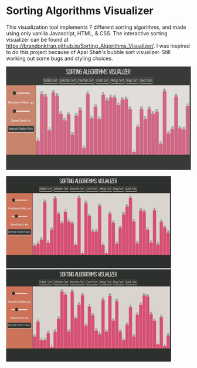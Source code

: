 # Sorting Algorithms Visualizer

This visualization tool implements 7 different sorting algorithms, and made using only vanilla Javascript, HTML, & CSS. The interactive sorting visualizer can be found at https://brandonktran.github.io/Sorting_Algorithms_Visualizer/. I was inspired to do this project because of Apal Shah's bubble sort visualizer. Still working out some bugs and styling choices.


<img src="images/site.png" alt="HTML5 Icon" width="940">

<img src="images/selection-sort.gif" alt="HTML5 Icon" width="450"> <img src="images/comb-sort.gif" alt="HTML5 Icon" width="450">
